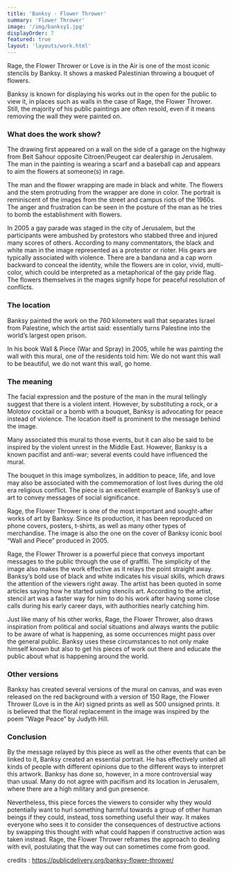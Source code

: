 ```yaml
---
title: 'Banksy - Flower Thrower'
summary: 'Flower Thrower'
image: '/img/banksy1.jpg'
displayOrder: 7
featured: true
layout: 'layouts/work.html'
---
```


Rage, the Flower Thrower or Love is in the Air is one of the most iconic stencils by Banksy. It shows a masked Palestinian throwing a bouquet of flowers.

Banksy is known for displaying his works out in the open for the public to view it, in places such as walls in the case of Rage, the Flower Thrower. Still, the majority of his public paintings are often resold, even if it means removing the wall they were painted on.

<h3>What does the work show?</h3>

The drawing first appeared on a wall on the side of a garage on the highway from Beit Sahour opposite Citroen/Peugeot car dealership in Jerusalem. The man in the painting is wearing a scarf and a baseball cap and appears to aim the flowers at someone(s) in rage.

The man and the flower wrapping are made in black and white. The flowers and the stem protruding from the wrapper are done in color. The portrait is reminiscent of the images from the street and campus riots of the 1960s. The anger and frustration can be seen in the posture of the man as he tries to bomb the establishment with flowers.

In 2005 a gay parade was staged in the city of Jerusalem, but the participants were ambushed by protestors who stabbed three and injured many scores of others. According to many commentators, the black and white man in the image represented as a protestor or rioter. His gears are typically associated with violence. There are a bandana and a cap worn backward to conceal the identity, while the flowers are in color, vivid, multi-color, which could be interpreted as a metaphorical of the gay pride flag. The flowers themselves in the mages signify hope for peaceful resolution of conflicts.

<h3>The location</h3>

Banksy painted the work on the 760 kilometers wall that separates Israel from Palestine, which the artist said: essentially turns Palestine into the world’s largest open prison.

In his book Wall & Piece (War and Spray) in 2005, while he was painting the wall with this mural, one of the residents told him: We do not want this wall to be beautiful, we do not want this wall, go home.

<h3> The meaning </h3>
The facial expression and the posture of the man in the mural tellingly suggest that there is a violent intent. However, by substituting a rock, or a Molotov cocktail or a bomb with a bouquet, Banksy is advocating for peace instead of violence. The location itself is prominent to the message behind the image.

Many associated this mural to those events, but it can also be said to be inspired by the violent unrest in the Middle East. However, Banksy is a known pacifist and anti-war; several events could have influenced the mural.

The bouquet in this image symbolizes, in addition to peace, life, and love may also be associated with the commemoration of lost lives during the old era religious conflict. The piece is an excellent example of Banksy’s use of art to convey messages of social significance.

Rage, the Flower Thrower is one of the most important and sought-after works of art by Banksy. Since its production, it has been reproduced on phone covers, posters, t-shirts, as well as many other types of merchandise. The image is also the one on the cover of Banksy iconic bool “Wall and Piece” produced in 2005.

Rage, the Flower Thrower is a powerful piece that conveys important messages to the public through the use of graffiti. The simplicity of the image also makes the work effective as it relays the point straight away. Banksy’s bold use of black and white indicates his visual skills, which draws the attention of the viewers right away. The artist has been quoted in some articles saying how he started using stencils art. According to the artist, stencil art was a faster way for him to do his work after having some close calls during his early career days, with authorities nearly catching him.

Just like many of his other works, Rage, the Flower Thrower, also draws inspiration from political and social situations and always wants the public to be aware of what is happening, as some occurrences might pass over the general public. Banksy uses these circumstances to not only make himself known but also to get his pieces of work out there and educate the public about what is happening around the world.

<h3> Other versions </h3>
Banksy has created several versions of the mural on canvas, and was even released on the red background with a version of 150 Rage, the Flower Thrower (Love is in the Air) signed prints as well as 500 unsigned prints. It is believed that the floral replacement in the image was inspired by the poem “Wage Peace” by Judyth Hill.

<h3> Conclusion </h3>

By the message relayed by this piece as well as the other events that can be linked to it, Banksy created an essential portrait. He has effectively united all kinds of people with different opinions due to the different ways to interpret this artwork. Banksy has done so, however, in a more controversial way than usual. Many do not agree with pacifism and its location in Jerusalem, where there are a high military and gun presence.

Nevertheless, this piece forces the viewers to consider why they would potentially want to hurl something harmful towards a group of other human beings if they could, instead, toss something useful their way. It makes everyone who sees it to consider the consequences of destructive actions by swapping this thought with what could happen if constructive action was taken instead. Rage, the Flower Thrower reframes the approach to dealing with evil, postulating that the way out can sometimes come from good.


credits : https://publicdelivery.org/banksy-flower-thrower/
